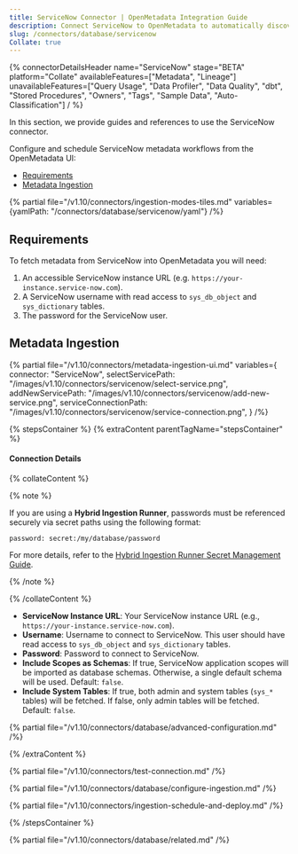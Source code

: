 ```yaml
---
title: ServiceNow Connector | OpenMetadata Integration Guide
description: Connect ServiceNow to OpenMetadata to automatically discover, catalog, and manage your ServiceNow metadata. Step-by-step configuration guide.
slug: /connectors/database/servicenow
Collate: true
---
```


{% connectorDetailsHeader
name="ServiceNow"
stage="BETA"
platform="Collate"
availableFeatures=["Metadata", "Lineage"]
unavailableFeatures=["Query Usage", "Data Profiler", "Data Quality", "dbt", "Stored Procedures", "Owners", "Tags", "Sample Data", "Auto-Classification"]
/ %}

In this section, we provide guides and references to use the ServiceNow connector.

Configure and schedule ServiceNow metadata workflows from the OpenMetadata UI:

- [Requirements](#requirements)
- [Metadata Ingestion](#metadata-ingestion)

{% partial file="/v1.10/connectors/ingestion-modes-tiles.md" variables={yamlPath: "/connectors/database/servicenow/yaml"} /%}

## Requirements

To fetch metadata from ServiceNow into OpenMetadata you will need:

1. An accessible ServiceNow instance URL (e.g. `https://your-instance.service-now.com`).
2. A ServiceNow username with read access to `sys_db_object` and `sys_dictionary` tables.
3. The password for the ServiceNow user.

## Metadata Ingestion

{% partial 
  file="/v1.10/connectors/metadata-ingestion-ui.md" 
  variables={
    connector: "ServiceNow", 
    selectServicePath: "/images/v1.10/connectors/servicenow/select-service.png",
    addNewServicePath: "/images/v1.10/connectors/servicenow/add-new-service.png",
    serviceConnectionPath: "/images/v1.10/connectors/servicenow/service-connection.png",
} 
/%}

{% stepsContainer %}
{% extraContent parentTagName="stepsContainer" %}

#### Connection Details

{% collateContent %}

{% note %} 

If you are using a **Hybrid Ingestion Runner**, passwords must be referenced securely via secret paths using the following format:

```
password: secret:/my/database/password
```
For more details, refer to the [Hybrid Ingestion Runner Secret Management Guide](https://docs.getcollate.io/getting-started/day-1/hybrid-saas/hybrid-ingestion-runner#3.-manage-secrets-securely).

{% /note %}

{% /collateContent %}

- **ServiceNow Instance URL**: Your ServiceNow instance URL (e.g., `https://your-instance.service-now.com`).
- **Username**: Username to connect to ServiceNow. This user should have read access to `sys_db_object` and `sys_dictionary` tables.
- **Password**: Password to connect to ServiceNow.
- **Include Scopes as Schemas**: If true, ServiceNow application scopes will be imported as database schemas. Otherwise, a single default schema will be used. Default: `false`.
- **Include System Tables**: If true, both admin and system tables (`sys_*` tables) will be fetched. If false, only admin tables will be fetched. Default: `false`.

{% partial file="/v1.10/connectors/database/advanced-configuration.md" /%}

{% /extraContent %}

{% partial file="/v1.10/connectors/test-connection.md" /%}

{% partial file="/v1.10/connectors/database/configure-ingestion.md" /%}

{% partial file="/v1.10/connectors/ingestion-schedule-and-deploy.md" /%}

{% /stepsContainer %}

{% partial file="/v1.10/connectors/database/related.md" /%}
